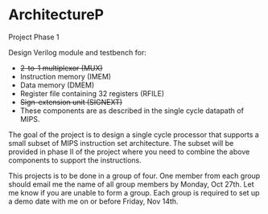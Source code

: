 ArchitectureP
=============

Project Phase 1

Design Verilog module and testbench for:

* ~~2-to-1 multiplexor (MUX)~~
* Instruction memory (IMEM)
* Data memory (DMEM)
* Register file containing 32 registers (RFILE)
* ~~Sign-extension unit (SIGNEXT)~~
* These components are as described in the single cycle datapath of MIPS.

The goal of the project is to design a single cycle processor that supports a small subset of MIPS instruction set architecture. The subset will be provided in phase II of the project where you need to combine the above components to support the instructions.

This projects is to be done in a group of four. One member from each group should email me the name of all group members by Monday, Oct 27th. Let me know if you are unable to form a group. Each group is required to set up a demo date with me on or before Friday, Nov 14th.
